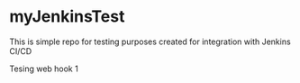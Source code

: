 # myJenkinsTest

This is simple repo for testing purposes created for integration with Jenkins CI/CD

Tesing web hook 1
